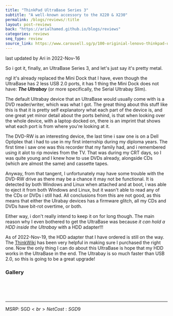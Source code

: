 ```yaml
---
title: "ThinkPad UltraBase Series 3"
subtitle: "A well-known accessory to the X220 & X230"
permalink: /blogs/reviews/:title
layout: post-reviews
back: "https://arialhamed.github.io/blogs/reviews"
categories: reviews
seq_type: review
source_link: https://www.carousell.sg/p/100-originial-lenovo-thinkpad-ultrabase-series-3-1112753465
---
```


<timestamp>last updated by Ari in 2022-Nov-16</timestamp>

So i got it, finally, an UltraBase Series 3, and let's just say it's pretty metal.

ngl it's already replaced the Mini Dock that I have, even though the UltraBase has 2 less USB 2.0 ports, it has 1 thing the Mini Dock does not have: _**The Ultrabay**_ (or more specifically, the Serial Ultrabay Slim). 

The default Ultrabay device that an UltraBase would usually come with is a DVD reader/writer, which was what I got. The great thing about this stuff like this is that it is pretty self explanatory what each part of the device is, and one great yet minor detail about the ports behind, is that when looking over the whole device, with a laptop docked on, there is an imprint that shows what each port is from where you're looking at it.

The DVD-RW is an interesting device, the last time i saw one is on a Dell Optiplex that i had to use in my first internship during my diploma years. The first time i saw one was this recorder that my family had, and i remembered using it alot to rip movies from the TV. That was during my CRT days, so I was quite young and I knew how to use DVDs already, alongside CDs (which are almost the same) and cassette tapes.

Anyway, from that tangent, I unfortunately may have some trouble with the DVD-RW drive as there may be a chance it may not be functional. It is detected by both Windows and Linux when attached and at boot, i was able to eject it from both Windows and Linux, but it wasn't able to read any of the CDs or DVDs i still had. All conclusions from this are not good, as this means that either the Ulrabay devices has a firmware glitch, all my CDs and DVDs have bit-rot overtime, or both.

Either way, i don't really intend to keep it on for long though. The main reason why I even bothered to get the UltraBase was because _it can hold a HDD inside the Ultrabay_ with a HDD adapter!!!

As of 2022-Nov-19, the HDD adapter that I have ordered is still on the way. The <a href="https://www.thinkwiki.org/wiki/Ultrabay">ThinkWiki</a> has been very helpful in making sure I purchased the right one. Now the only thing I can do about this UltraBase is hope that my HDD works in the UltraBase in the end. The Ultrabay is so much faster than USB 2.0, so this is going to be a great upgrade!

### Gallery

<br><br><br><hr>
MSRP: SGD$<br>
Net Cost: SGD$9